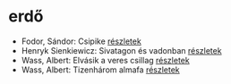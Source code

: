 # erdő

- Fodor, Sándor: Csipike [részletek](_details/Fodor%2C%20S%C3%A1ndor.md#id_391)
- Henryk Sienkiewicz: Sivatagon és vadonban [részletek](_details/Henryk%20Sienkiewicz.md#id_382)
- Wass, Albert: Elvásik a veres csillag [részletek](_details/Wass%2C%20Albert.md#id_211)
- Wass, Albert: Tizenhárom almafa [részletek](_details/Wass%2C%20Albert.md#id_216)